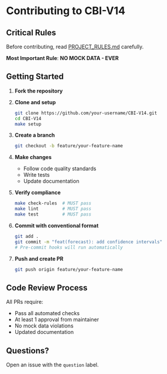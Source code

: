 # Contributing to CBI-V14

## Critical Rules

Before contributing, read [PROJECT_RULES.md](./PROJECT_RULES.md) carefully.

**Most Important Rule**: **NO MOCK DATA - EVER**

## Getting Started

1. **Fork the repository**

2. **Clone and setup**
   ```bash
   git clone https://github.com/your-username/CBI-V14.git
   cd CBI-V14
   make setup
   ```

3. **Create a branch**
   ```bash
   git checkout -b feature/your-feature-name
   ```

4. **Make changes**
   - Follow code quality standards
   - Write tests
   - Update documentation

5. **Verify compliance**
   ```bash
   make check-rules  # MUST pass
   make lint         # MUST pass
   make test         # MUST pass
   ```

6. **Commit with conventional format**
   ```bash
   git add .
   git commit -m "feat(forecast): add confidence intervals"
   # Pre-commit hooks will run automatically
   ```

7. **Push and create PR**
   ```bash
   git push origin feature/your-feature-name
   ```

## Code Review Process

All PRs require:
- Pass all automated checks
- At least 1 approval from maintainer
- No mock data violations
- Updated documentation

## Questions?

Open an issue with the `question` label.

